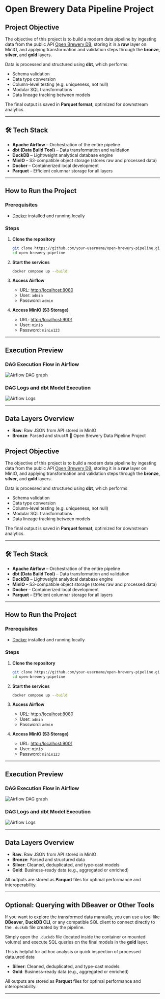 # Open Brewery Data Pipeline Project

## Project Objective

The objective of this project is to build a modern data pipeline by ingesting data from the public API [Open Brewery DB](https://www.openbrewerydb.org/), storing it in a **raw** layer on MinIO, and applying transformation and validation steps through the **bronze**, **silver**, and **gold** layers.

Data is processed and structured using **dbt**, which performs:

- Schema validation  
- Data type conversion  
- Column-level testing (e.g. uniqueness, not null)  
- Modular SQL transformations  
- Data lineage tracking between models  

The final output is saved in **Parquet format**, optimized for downstream analytics.

---

## 🛠 Tech Stack

- **Apache Airflow** – Orchestration of the entire pipeline  
- **dbt (Data Build Tool)** – Data transformation and validation  
- **DuckDB** – Lightweight analytical database engine  
- **MinIO** – S3-compatible object storage (stores raw and processed data)  
- **Docker** – Containerized local development  
- **Parquet** – Efficient columnar storage for all layers  

---

## How to Run the Project

### Prerequisites
- [Docker](https://www.docker.com/) installed and running locally

### Steps

1. **Clone the repository**  
   ```bash
   git clone https://github.com/your-username/open-brewery-pipeline.git
   cd open-brewery-pipeline
   ```

2. **Start the services**  
   ```bash
   docker compose up --build
   ```

3. **Access Airflow**
   - URL: [http://localhost:8080](http://localhost:8080)  
   - User: `admin`  
   - Password: `admin`

4. **Access MinIO (S3 Storage)**
   - URL: [http://localhost:9001](http://localhost:9001)  
   - User: `minio`  
   - Password: `minio123`

---

## Execution Preview

### DAG Execution Flow in Airflow
![Airflow DAG graph](./images/airflow_graph.png)

### DAG Logs and dbt Model Execution
![Airflow Logs](./images/airflow_logs.png)

---

## Data Layers Overview

- **Raw**: Raw JSON from API stored in MinIO  
- **Bronze**: Parsed and struct# 🍺 Open Brewery Data Pipeline Project

## Project Objective

The objective of this project is to build a modern data pipeline by ingesting data from the public API [Open Brewery DB](https://www.openbrewerydb.org/), storing it in a **raw** layer on MinIO, and applying transformation and validation steps through the **bronze**, **silver**, and **gold** layers.

Data is processed and structured using **dbt**, which performs:

- Schema validation  
- Data type conversion  
- Column-level testing (e.g. uniqueness, not null)  
- Modular SQL transformations  
- Data lineage tracking between models  

The final output is saved in **Parquet format**, optimized for downstream analytics.

---

## 🛠 Tech Stack

- **Apache Airflow** – Orchestration of the entire pipeline  
- **dbt (Data Build Tool)** – Data transformation and validation  
- **DuckDB** – Lightweight analytical database engine  
- **MinIO** – S3-compatible object storage (stores raw and processed data)  
- **Docker** – Containerized local development  
- **Parquet** – Efficient columnar storage for all layers  

---

## How to Run the Project

### Prerequisites
- [Docker](https://www.docker.com/) installed and running locally

### Steps

1. **Clone the repository**  
   ```bash
   git clone https://github.com/your-username/open-brewery-pipeline.git
   cd open-brewery-pipeline
   ```

2. **Start the services**  
   ```bash
   docker compose up --build
   ```

3. **Access Airflow**
   - URL: [http://localhost:8080](http://localhost:8080)  
   - User: `admin`  
   - Password: `admin`

4. **Access MinIO (S3 Storage)**
   - URL: [http://localhost:9001](http://localhost:9001)  
   - User: `minio`  
   - Password: `minio123`

---

## Execution Preview

### DAG Execution Flow in Airflow
![Airflow DAG graph](./images/airflow_graph.png)

### DAG Logs and dbt Model Execution
![Airflow Logs](./images/airflow_logs.png)

---

## Data Layers Overview

- **Raw**: Raw JSON from API stored in MinIO  
- **Bronze**: Parsed and structured data  
- **Silver**: Cleaned, deduplicated, and type-cast models  
- **Gold**: Business-ready data (e.g., aggregated or enriched)

All outputs are stored as **Parquet** files for optimal performance and interoperability.

---

## Optional: Querying with DBeaver or Other Tools

If you want to explore the transformed data manually, you can use a tool like **DBeaver**, **DuckDB CLI**, or any compatible SQL client to connect directly to the `.duckdb` file created by the pipeline.

Simply open the `.duckdb` file (located inside the container or mounted volume) and execute SQL queries on the final models in the **gold** layer.

This is helpful for ad hoc analysis or quick inspection of processed data.ured data  
- **Silver**: Cleaned, deduplicated, and type-cast models  
- **Gold**: Business-ready data (e.g., aggregated or enriched)

All outputs are stored as **Parquet** files for optimal performance and interoperability.

---
